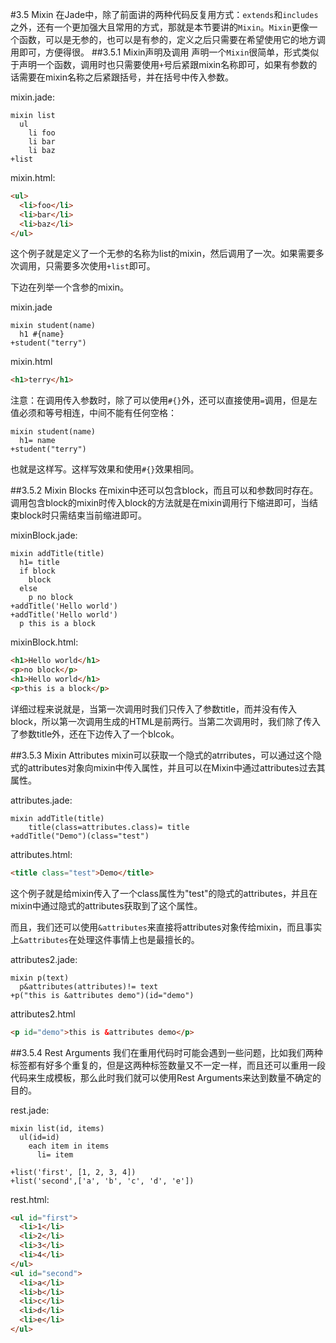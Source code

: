 #3.5 Mixin
在Jade中，除了前面讲的两种代码反复用方式：`extends`和`includes`之外，还有一个更加强大且常用的方式，那就是本节要讲的`Mixin`。`Mixin`更像一个函数，可以是无参的，也可以是有参的，定义之后只需要在希望使用它的地方调用即可，方便得很。
##3.5.1 Mixin声明及调用
声明一个`Mixin`很简单，形式类似于声明一个函数，调用时也只需要使用`+`号后紧跟mixin名称即可，如果有参数的话需要在mixin名称之后紧跟括号，并在括号中传入参数。

mixin.jade:
```jade
mixin list
  ul
    li foo
    li bar
    li baz
+list
```
mixin.html:
```html
<ul>
  <li>foo</li>
  <li>bar</li>
  <li>baz</li>
</ul>
```
这个例子就是定义了一个无参的名称为list的mixin，然后调用了一次。如果需要多次调用，只需要多次使用`+list`即可。

下边在列举一个含参的mixin。

mixin.jade
```
mixin student(name)
  h1 #{name}
+student("terry")
```
mixin.html
```html
<h1>terry</h1>
```
注意：在调用传入参数时，除了可以使用`#{}`外，还可以直接使用`=`调用，但是左值必须和等号相连，中间不能有任何空格：
```
mixin student(name)
  h1= name
+student("terry")
```
也就是这样写。这样写效果和使用`#{}`效果相同。

##3.5.2 Mixin Blocks
在mixin中还可以包含block，而且可以和参数同时存在。调用包含block的mixin时传入block的方法就是在mixin调用行下缩进即可，当结束block时只需结束当前缩进即可。

mixinBlock.jade:
```jade
mixin addTitle(title)
  h1= title
  if block
    block
  else
    p no block
+addTitle('Hello world')
+addTitle('Hello world')
  p this is a block
```
mixinBlock.html:
```html
<h1>Hello world</h1>
<p>no block</p>
<h1>Hello world</h1>
<p>this is a block</p>
```
详细过程来说就是，当第一次调用时我们只传入了参数title，而并没有传入block，所以第一次调用生成的HTML是前两行。当第二次调用时，我们除了传入了参数title外，还在下边传入了一个blcok。

##3.5.3 Mixin Attributes
mixin可以获取一个隐式的atrributes，可以通过这个隐式的attributes对象向mixin中传入属性，并且可以在Mixin中通过attributes过去其属性。

attributes.jade:
```jade
mixin addTitle(title)
	title(class=attributes.class)= title
+addTitle("Demo")(class="test")
```
attributes.html:
```html
<title class="test">Demo</title>
```
这个例子就是给mixin传入了一个class属性为"test"的隐式的attributes，并且在mixin中通过隐式的attributes获取到了这个属性。

而且，我们还可以使用`&attributes`来直接将attributes对象传给mixin，而且事实上`&attributes`在处理这件事情上也是最擅长的。

attributes2.jade:
```jade
mixin p(text)
  p&attributes(attributes)!= text
+p("this is &attributes demo")(id="demo")
```
attributes2.html
```html
<p id="demo">this is &attributes demo</p>
```


##3.5.4 Rest Arguments
我们在重用代码时可能会遇到一些问题，比如我们两种标签都有好多个重复的，但是这两种标签数量又不一定一样，而且还可以重用一段代码来生成模板，那么此时我们就可以使用Rest Arguments来达到数量不确定的目的。

rest.jade:
```jade
mixin list(id, items)
  ul(id=id)
    each item in items
      li= item

+list('first', [1, 2, 3, 4])
+list('second',['a', 'b', 'c', 'd', 'e'])
```
rest.html:
```html
<ul id="first">
  <li>1</li>
  <li>2</li>
  <li>3</li>
  <li>4</li>
</ul>
<ul id="second">
  <li>a</li>
  <li>b</li>
  <li>c</li>
  <li>d</li>
  <li>e</li>
</ul>
```
